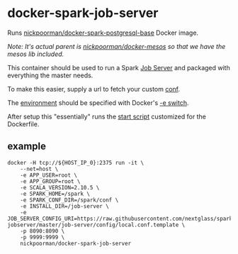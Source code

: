 # docker-spark-job-server

Runs [nickpoorman/docker-spark-postgresql-base](https://github.com/nickpoorman/docker-spark-postgresql-base) Docker image.

*Note: It's actual parent is [nickpoorman/docker-mesos](https://github.com/nickpoorman/docker-mesos) so that we have the mesos lib included.*

This container should be used to run a Spark [Job Server](https://github.com/spark-jobserver/spark-jobserver) and packaged with everything the master needs.

To make this easier, supply a url to fetch your custom [conf](https://github.com/spark-jobserver/spark-jobserver/blob/master/job-server/config/local.conf.template).

The [environment](https://github.com/spark-jobserver/spark-jobserver/blob/master/job-server/config/local.sh.template) should be specified with Docker's [-e switch](https://docs.docker.com/reference/run/#env-environment-variables).

After setup this "essentially" runs the [start script](https://github.com/spark-jobserver/spark-jobserver/blob/master/bin/server_start.sh) customized for the Dockerfile.

## example

```
docker -H tcp://${HOST_IP_0}:2375 run -it \
    --net=host \
    -e APP_USER=root \
    -e APP_GROUP=root \
    -e SCALA_VERSION=2.10.5 \
    -e SPARK_HOME=/spark \
    -e SPARK_CONF_DIR=/spark/conf \
    -e INSTALL_DIR=/job-server \
    -e JOB_SERVER_CONFIG_URI=https://raw.githubusercontent.com/nextglass/spark-jobserver/master/job-server/config/local.conf.template \
    -p 8090:8090 \
    -p 9999:9999 \
    nickpoorman/docker-spark-job-server
```
